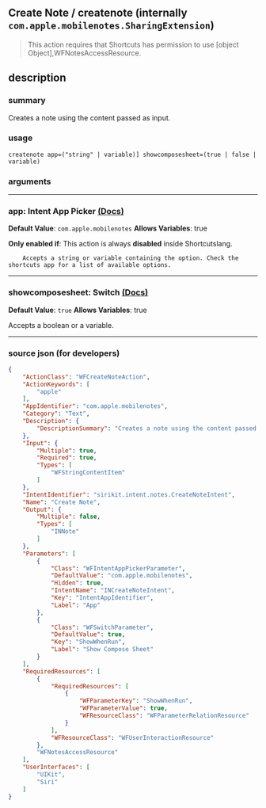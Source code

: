 
## Create Note / createnote (internally `com.apple.mobilenotes.SharingExtension`)

> This action requires that Shortcuts has permission to use [object Object],WFNotesAccessResource.


## description

### summary

Creates a note using the content passed as input.


### usage
```
createnote app=("string" | variable)] showcomposesheet=(true | false | variable)
```

### arguments

---

### app: Intent App Picker [(Docs)](https://pfgithub.github.io/shortcutslang/gettingstarted#other-fields)
**Default Value**: ```
		com.apple.mobilenotes
		```
**Allows Variables**: true

**Only enabled if**: This action is always **disabled** inside Shortcutslang.

		Accepts a string or variable containing the option. Check the shortcuts app for a list of available options. 

---

### showcomposesheet: Switch [(Docs)](https://pfgithub.github.io/shortcutslang/gettingstarted#switch-or-expanding-or-boolean-fields)
**Default Value**: ```
		true
		```
**Allows Variables**: true



Accepts a boolean
or a variable.

---

### source json (for developers)

```json
{
	"ActionClass": "WFCreateNoteAction",
	"ActionKeywords": [
		"apple"
	],
	"AppIdentifier": "com.apple.mobilenotes",
	"Category": "Text",
	"Description": {
		"DescriptionSummary": "Creates a note using the content passed as input."
	},
	"Input": {
		"Multiple": true,
		"Required": true,
		"Types": [
			"WFStringContentItem"
		]
	},
	"IntentIdentifier": "sirikit.intent.notes.CreateNoteIntent",
	"Name": "Create Note",
	"Output": {
		"Multiple": false,
		"Types": [
			"INNote"
		]
	},
	"Parameters": [
		{
			"Class": "WFIntentAppPickerParameter",
			"DefaultValue": "com.apple.mobilenotes",
			"Hidden": true,
			"IntentName": "INCreateNoteIntent",
			"Key": "IntentAppIdentifier",
			"Label": "App"
		},
		{
			"Class": "WFSwitchParameter",
			"DefaultValue": true,
			"Key": "ShowWhenRun",
			"Label": "Show Compose Sheet"
		}
	],
	"RequiredResources": [
		{
			"RequiredResources": [
				{
					"WFParameterKey": "ShowWhenRun",
					"WFParameterValue": true,
					"WFResourceClass": "WFParameterRelationResource"
				}
			],
			"WFResourceClass": "WFUserInteractionResource"
		},
		"WFNotesAccessResource"
	],
	"UserInterfaces": [
		"UIKit",
		"Siri"
	]
}
```
